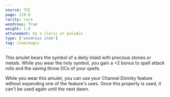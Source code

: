 ```yaml
---
source: TCE
page: 119.0
rarity: rare
wondrous: True
weight: 1.0
attunement: by a cleric or paladin
type: ['wondrous item']
tag: item/magic
---
```


This amulet bears the symbol of a deity inlaid with precious stones or metals. While you wear the holy symbol, you gain a +2 bonus to spell attack rolls and the saving throw DCs of your spells.

While you wear this amulet, you can use your Channel Divinity feature without expending one of the feature's uses. Once this property is used, it can't be used again until the next dawn.


